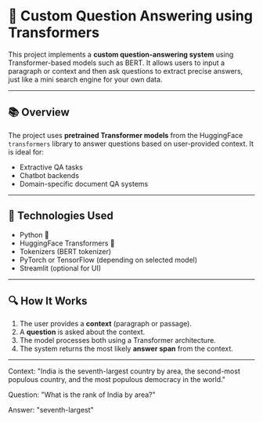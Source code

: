 # 🤖 Custom Question Answering using Transformers

This project implements a **custom question-answering system** using Transformer-based models such as BERT. It allows users to input a paragraph or context and then ask questions to extract precise answers, just like a mini search engine for your own data.

---

## 📚 Overview

The project uses **pretrained Transformer models** from the HuggingFace `transformers` library to answer questions based on user-provided context. It is ideal for:

- Extractive QA tasks
- Chatbot backends
- Domain-specific document QA systems

---

## 🧠 Technologies Used

- Python 🐍
- HuggingFace Transformers 🤗
- Tokenizers (BERT tokenizer)
- PyTorch or TensorFlow (depending on selected model)
- Streamlit (optional for UI)

---

## 🔍 How It Works

1. The user provides a **context** (paragraph or passage).
2. A **question** is asked about the context.
3. The model processes both using a Transformer architecture.
4. The system returns the most likely **answer span** from the context.

---

Context:
"India is the seventh-largest country by area, the second-most populous country, and the most populous democracy in the world."

Question:
"What is the rank of India by area?"

Answer:
"seventh-largest"


